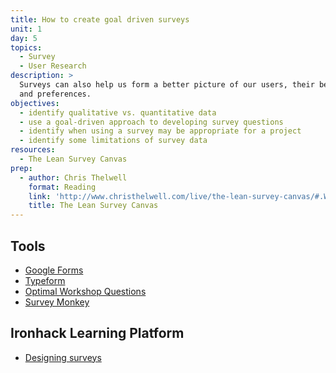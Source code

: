 ```yaml
---
title: How to create goal driven surveys
unit: 1
day: 5
topics:
  - Survey
  - User Research
description: >
  Surveys can also help us form a better picture of our users, their behaviors,
  and preferences.
objectives:
  - identify qualitative vs. quantitative data
  - use a goal-driven approach to developing survey questions
  - identify when using a survey may be appropriate for a project
  - identify some limitations of survey data
resources:
  - The Lean Survey Canvas
prep:
  - author: Chris Thelwell
    format: Reading
    link: 'http://www.christhelwell.com/live/the-lean-survey-canvas/#.W3TZ3i-B3OQ'
    title: The Lean Survey Canvas
---
```

Tools
-----

- [Google Forms](https://docs.google.com/forms/)
- [Typeform](https://www.typeform.com)
- [Optimal Workshop Questions](https://www.optimalworkshop.com/questions)
- [Survey Monkey](https://www.surveymonkey.com)


Ironhack Learning Platform
--------------------------

- [Designing surveys](http://learn.ironhack.com/#/learning_unit/7012)
